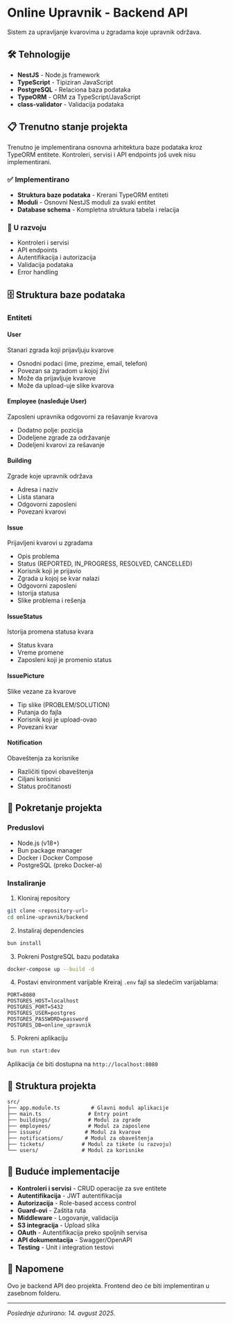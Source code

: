 # Online Upravnik - Backend API

Sistem za upravljanje kvarovima u zgradama koje upravnik održava.

## 🛠️ Tehnologije

- **NestJS** - Node.js framework
- **TypeScript** - Tipiziran JavaScript
- **PostgreSQL** - Relaciona baza podataka
- **TypeORM** - ORM za TypeScript/JavaScript
- **class-validator** - Validacija podataka

## 📋 Trenutno stanje projekta

Trenutno je implementirana osnovna arhitektura baze podataka kroz TypeORM entitete. Kontroleri, servisi i API endpoints još uvek nisu implementirani.

### ✅ Implementirano

- **Struktura baze podataka** - Krerani TypeORM entiteti
- **Moduli** - Osnovni NestJS moduli za svaki entitet
- **Database schema** - Kompletna struktura tabela i relacija

### 🔄 U razvoju

- Kontroleri i servisi
- API endpoints
- Autentifikacija i autorizacija
- Validacija podataka
- Error handling

## 🗄️ Struktura baze podataka

### Entiteti

#### User
Stanari zgrada koji prijavljuju kvarove
- Osnodni podaci (ime, prezime, email, telefon)
- Povezan sa zgradom u kojoj živi
- Može da prijavljuje kvarove
- Može da upload-uje slike kvarova

#### Employee (nasleđuje User)
Zaposleni upravnika odgovorni za rešavanje kvarova
- Dodatno polje: pozicija
- Dodeljene zgrade za održavanje
- Dodeljeni kvarovi za rešavanje

#### Building
Zgrade koje upravnik održava
- Adresa i naziv
- Lista stanara
- Odgovorni zaposleni
- Povezani kvarovi

#### Issue
Prijavljeni kvarovi u zgradama
- Opis problema
- Status (REPORTED, IN_PROGRESS, RESOLVED, CANCELLED)
- Korisnik koji je prijavio
- Zgrada u kojoj se kvar nalazi
- Odgovorni zaposleni
- Istorija statusa
- Slike problema i rešenja

#### IssueStatus
Istorija promena statusa kvara
- Status kvara
- Vreme promene
- Zaposleni koji je promenio status

#### IssuePicture
Slike vezane za kvarove
- Tip slike (PROBLEM/SOLUTION)
- Putanja do fajla
- Korisnik koji je upload-ovao
- Povezani kvar

#### Notification
Obaveštenja za korisnike
- Različiti tipovi obaveštenja
- Ciljani korisnici
- Status pročitanosti

## 🚀 Pokretanje projekta

### Preduslovi

- Node.js (v18+)
- Bun package manager
- Docker i Docker Compose
- PostgreSQL (preko Docker-a)

### Instaliranje

1. Kloniraj repository
```bash
git clone <repository-url>
cd online-upravnik/backend
```

2. Instaliraj dependencies
```bash
bun install
```

3. Pokreni PostgreSQL bazu podataka
```bash
docker-compose up --build -d
```

4. Postavi environment varijable
Kreiraj `.env` fajl sa sledećim varijablama:
```env
PORT=8080
POSTGRES_HOST=localhost
POSTGRES_PORT=5432
POSTGRES_USER=postgres
POSTGRES_PASSWORD=password
POSTGRES_DB=online_upravnik
```

5. Pokreni aplikaciju
```bash
bun run start:dev
```

Aplikacija će biti dostupna na `http://localhost:8080`

## 📁 Struktura projekta

```
src/
├── app.module.ts          # Glavni modul aplikacije
├── main.ts               # Entry point
├── buildings/            # Modul za zgrade
├── employees/            # Modul za zaposlene
├── issues/              # Modul za kvarove
├── notifications/       # Modul za obaveštenja
├── tickets/            # Modul za tikete (u razvoju)
└── users/              # Modul za korisnike
```

## 🔮 Buduće implementacije

- **Kontroleri i servisi** - CRUD operacije za sve entitete
- **Autentifikacija** - JWT autentifikacija
- **Autorizacija** - Role-based access control
- **Guard-ovi** - Zaštita ruta
- **Middleware** - Logovanje, validacija
- **S3 integracija** - Upload slika
- **OAuth** - Autentifikacija preko spoljnih servisa
- **API dokumentacija** - Swagger/OpenAPI
- **Testing** - Unit i integration testovi

## 📝 Napomene

Ovo je backend API deo projekta. Frontend deo će biti implementiran u zasebnom folderu.

---
*Poslednje ažurirano: 14. avgust 2025.*
